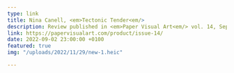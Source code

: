 ```yaml
---
type: link
title: Nina Canell, <em>Tectonic Tender<em/>
description: Review published in <em>Paper Visual Art<em/> vol. 14, September 2022
link: https://papervisualart.com/product/issue-14/
date: 2022-09-02 23:00:00 +0100
featured: true
img: "/uploads/2022/11/29/new-1.heic"

---
```

